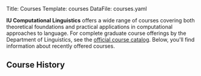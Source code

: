 Title: Courses
Template: courses
DataFile: courses.yaml

**IU Computational Linguistics** offers a wide range of courses covering both theoretical foundations and practical applications in computational approaches to language.
For complete graduate course offerings by the Department of Linguistics, see the [official course catalog](http://www.indiana.edu/~lingdept/graduate/graduate-courses/).
Below, you'll find information about recently offered courses.

## Course History
